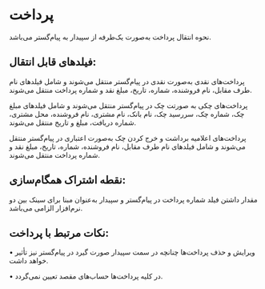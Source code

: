 # پرداخت 

نحوه انتقال پرداخت به‌صورت یک‌طرفه از سپیدار به پیام‌گستر می‌باشد.

## فیلدهای قابل انتقال: 

پرداخت‌های نقدی به‌صورت نقدی در پیام‌گستر منتقل می‌شوند و شامل فیلدهای نام طرف مقابل، نام فروشنده، شماره، تاریخ، مبلغ نقد و شماره پرداخت منتقل می‌شوند.

پرداخت‌های چکی به صورتت چک در پیام‌گستر منتقل می‌شوند و شامل فیلدهای مبلغ چک، شماره چک، سررسید چک، نام بانک، نام مشتری، نام فروشنده، محل مشتری، شماره دریافت، مبلغ و تاریخ منتقل می‌شوند.

پرداخت‌های اعلامیه برداشت و خرج کردن چک به‌صورت اعتباری در پیام‌گستر منتقل می‌شوند و شامل فیلدهای نام طرف مقابل، نام فروشنده، شماره، تاریخ، مبلغ نقد و شماره پرداخت منتقل می‌شوند.

## نقطه اشتراک همگام‌سازی:

مقدار داشتن فیلد شماره پرداخت در پیام‌گستر و سپیدار به‌عنوان مبنا برای سینک بین دو نرم‌افزار الزامی می‌باشد.

## نکات مرتبط با پرداخت:

•    ویرایش و حذف پرداخت‌ها چنانچه در سمت سپیدار صورت گیرد در پیام‌گستر نیز تأثیر خواهد داشت.

•    در کلیه پرداخت‌ها حساب‌های مقصد تعیین نمی‌گردد.
